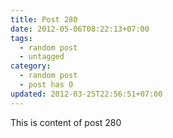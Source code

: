 ```yaml
---
title: Post 280
date: 2012-05-06T08:22:13+07:00
tags:
  - random post
  - untagged
category:
  - random post
  - post has 0
updated: 2012-03-25T22:56:51+07:00
---
```

This is content of post 280